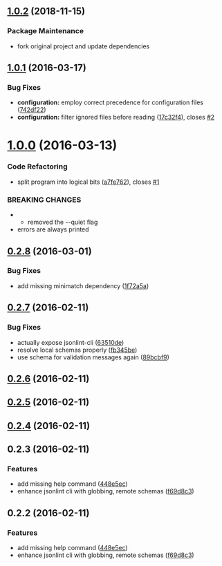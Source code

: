 <a name="1.0.2"></a>
## [1.0.2](https://github.com/aLANparty/jsonlint-cli/compare/v1.0.1...v1.0.2) (2018-11-15)


### Package Maintenance

* fork original project and update dependencies



<a name="1.0.1"></a>
## [1.0.1](https://github.com/marionebl/jsonlint-cli/compare/v1.0.0...v1.0.1) (2016-03-17)


### Bug Fixes

* **configuration:** employ correct precedence for configuration files ([742df22](https://github.com/marionebl/jsonlint-cli/commit/742df22))
* **configuration:** filter ignored files before reading ([17c32f4](https://github.com/marionebl/jsonlint-cli/commit/17c32f4)), closes [#2](https://github.com/marionebl/jsonlint-cli/issues/2)



<a name="1.0.0"></a>
# [1.0.0](https://github.com/marionebl/jsonlint-cli/compare/v0.2.8...v1.0.0) (2016-03-13)


### Code Refactoring

* split program into logical bits ([a7fe762](https://github.com/marionebl/jsonlint-cli/commit/a7fe762)), closes [#1](https://github.com/marionebl/jsonlint-cli/issues/1)


### BREAKING CHANGES

* *   removed the --quiet flag
*   errors are always printed



<a name="0.2.8"></a>
## [0.2.8](https://github.com/marionebl/jsonlint-cli/compare/v0.2.7...v0.2.8) (2016-03-01)


### Bug Fixes

* add missing minimatch dependency ([1f72a5a](https://github.com/marionebl/jsonlint-cli/commit/1f72a5a))



<a name="0.2.7"></a>
## [0.2.7](https://github.com/marionebl/jsonlint-cli/compare/v0.2.6...v0.2.7) (2016-02-11)


### Bug Fixes

* actually expose jsonlint-cli ([63510de](https://github.com/marionebl/jsonlint-cli/commit/63510de))
* resolve local schemas properly ([fb345be](https://github.com/marionebl/jsonlint-cli/commit/fb345be))
* use schema for validation messages again ([89bcbf9](https://github.com/marionebl/jsonlint-cli/commit/89bcbf9))



<a name="0.2.6"></a>
## [0.2.6](https://github.com/marionebl/jsonlint-cli/compare/v0.2.5...v0.2.6) (2016-02-11)




<a name="0.2.5"></a>
## [0.2.5](https://github.com/marionebl/jsonlint-cli/compare/v0.2.4...v0.2.5) (2016-02-11)




<a name="0.2.4"></a>
## [0.2.4](https://github.com/marionebl/jsonlint-cli/compare/v0.2.3...v0.2.4) (2016-02-11)




<a name="0.2.3"></a>
## 0.2.3 (2016-02-11)


### Features

* add missing help command ([448e5ec](https://github.com/marionebl/jsonlint-cli/commit/448e5ec))
* enhance jsonlint cli with globbing, remote schemas ([f69d8c3](https://github.com/marionebl/jsonlint-cli/commit/f69d8c3))



<a name="0.2.2"></a>
## 0.2.2 (2016-02-11)


### Features

* add missing help command ([448e5ec](https://github.com/marionebl/jsonlint-cli/commit/448e5ec))
* enhance jsonlint cli with globbing, remote schemas ([f69d8c3](https://github.com/marionebl/jsonlint-cli/commit/f69d8c3))



